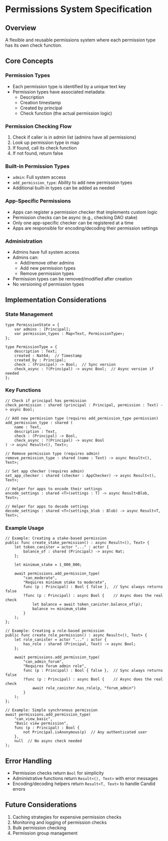 # Permissions System Specification

## Overview
A flexible and reusable permissions system where each permission type has its own check function.

## Core Concepts

### Permission Types
- Each permission type is identified by a unique text key
- Permission types have associated metadata:
  - Description
  - Creation timestamp
  - Created by principal
  - Check function (the actual permission logic)

### Permission Checking Flow
1. Check if caller is in admin list (admins have all permissions)
2. Look up permission type in map
3. If found, call its check function
4. If not found, return false

### Built-in Permission Types
- `admin`: Full system access
- `add_permission_type`: Ability to add new permission types
- Additional built-in types can be added as needed

### App-Specific Permissions
- Apps can register a permission checker that implements custom logic
- Permission checks can be async (e.g., checking DAO stake)
- Only one app-specific checker can be registered at a time
- Apps are responsible for encoding/decoding their permission settings

### Administration
- Admins have full system access
- Admins can:
  - Add/remove other admins
  - Add new permission types
  - Remove permission types
- Permission types can be removed/modified after creation
- No versioning of permission types

## Implementation Considerations

### State Management
```motoko
type PermissionState = {
    var admins : [Principal];
    var permission_types : Map<Text, PermissionType>;
};

type PermissionType = {
    description : Text;
    created : Nat64;  // Timestamp
    created_by : Principal;
    check : (Principal) -> Bool;  // Sync version
    check_async : ?(Principal) -> async Bool;  // Async version if needed
};
```

### Key Functions
```motoko
// Check if principal has permission
check_permission : shared (principal : Principal, permission : Text) -> async Bool;

// Add new permission type (requires add_permission_type permission)
add_permission_type : shared (
    name : Text, 
    description : Text, 
    check : (Principal) -> Bool,
    check_async : ?(Principal) -> async Bool
) -> async Result<(), Text>;

// Remove permission type (requires admin)
remove_permission_type : shared (name : Text) -> async Result<(), Text>;

// Set app checker (requires admin)
set_app_checker : shared (checker : AppChecker) -> async Result<(), Text>;

// Helper for apps to encode their settings
encode_settings : shared <T>(settings : T) -> async Result<Blob, Text>;

// Helper for apps to decode settings
decode_settings : shared <T>(settings_blob : Blob) -> async Result<T, Text>;
```

### Example Usage
```motoko
// Example: Creating a stake-based permission
public func create_stake_permission() : async Result<(), Text> {
    let token_canister = actor "..." : actor {
        balance_of : shared (Principal) -> async Nat;
    };
    
    let minimum_stake = 1_000_000;

    await permissions.add_permission_type(
        "can_moderate",
        "Requires minimum stake to moderate",
        func (p : Principal) : Bool { false },  // Sync always returns false
        ?func (p : Principal) : async Bool {    // Async does the real check
            let balance = await token_canister.balance_of(p);
            balance >= minimum_stake
        }
    );
};

// Example: Creating a role-based permission
public func create_role_permission() : async Result<(), Text> {
    let role_canister = actor "..." : actor {
        has_role : shared (Principal, Text) -> async Bool;
    };

    await permissions.add_permission_type(
        "can_admin_forum",
        "Requires forum admin role",
        func (p : Principal) : Bool { false },  // Sync always returns false
        ?func (p : Principal) : async Bool {    // Async does the real check
            await role_canister.has_role(p, "forum_admin")
        }
    );
};

// Example: Simple synchronous permission
await permissions.add_permission_type(
    "can_view_basic",
    "Basic view permission",
    func (p : Principal) : Bool {
        not Principal.isAnonymous(p)  // Any authenticated user
    },
    null  // No async check needed
);
```

## Error Handling
- Permission checks return `Bool` for simplicity
- Administrative functions return `Result<(), Text>` with error messages
- Encoding/decoding helpers return `Result<T, Text>` to handle Candid errors

## Future Considerations
1. Caching strategies for expensive permission checks
2. Monitoring and logging of permission checks
3. Bulk permission checking
4. Permission group management